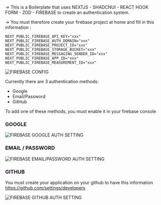 -> This is a Boilerplate that uses NEXTJS - SHADCNUI - REACT HOOK FORM - ZOD - FIREBASE to create an authentication system.

-> You must therefore create your firebase project at home and fill in this information :
 
```
NEXT_PUBLIC_FIREBASE_API_KEY="xxx"
NEXT_PUBLIC_FIREBASE_AUTH_DOMAIN="xxx"
NEXT_PUBLIC_FIREBASE_PROJECT_ID="xxx"
NEXT_PUBLIC_FIREBASE_STORAGE_BUCKET="xxx"
NEXT_PUBLIC_FIREBASE_MESSAGING_SENDER_ID="xxx"
NEXT_PUBLIC_FIREBASE_APP_ID="xxx"
NEXT_PUBLIC_FIREBASE_MEASUREMENT_ID="xxx"
```
![FIREBASE CONFIG](https://github.com/ln-dev7/next-shadcn-firebase-auth-boilerplate/assets/62269693/bcb549fe-e46a-45b4-9b0b-2ba5d5286057)

Currently there are 3 authentication methods:

- Google
- Email/Password
- GitHub

To add one of these methods, you must enable it in your firebase console

### GOOGLE
![FIREBASE GOOGLE AUTH SETTING](https://github.com/ln-dev7/next-shadcn-firebase-auth-boilerplate/assets/62269693/ed0787d2-9eb2-4bef-a977-71ae7a16820d)

### EMAIL / PASSWORD
![FIREBASE EMAIL/PASSWORD AUTH SETTING](https://github.com/ln-dev7/next-shadcn-firebase-auth-boilerplate/assets/62269693/e2f13346-9cec-4454-932d-ae40e6a1614c)

### GITHUB
You must create your application on your github to have this information https://github.com/settings/developers

![FIREBASE GITHUB AUTH SETTING](https://github.com/ln-dev7/next-shadcn-firebase-auth-boilerplate/assets/62269693/1fe2520c-3b8b-4149-9929-a7bc042931c0)



